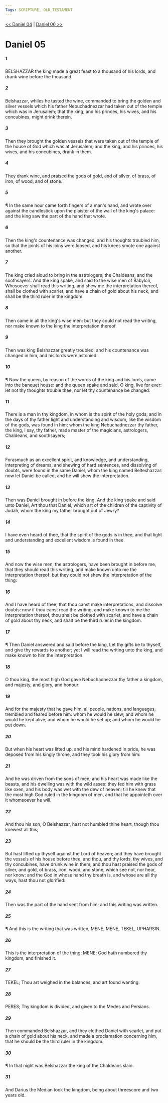 ```yaml
---
Tags: SCRIPTURE, OLD_TESTAMENT
---
```


[<< Daniel 04](OLD_TESTAMENT/27_Daniel/Daniel_04.md) | [Daniel 06 >>](OLD_TESTAMENT/27_Daniel/Daniel_06.md)

# Daniel 05

##### 1
 BELSHAZZAR the king made a great feast to a thousand of his lords, and drank wine before the thousand.
##### 2
 Belshazzar, whiles he tasted the wine, commanded to bring the golden and silver vessels which his father Nebuchadnezzar had taken out of the temple which was in Jerusalem; that the king, and his princes, his wives, and his concubines, might drink therein.
##### 3
 Then they brought the golden vessels that were taken out of the temple of the house of God which was at Jerusalem; and the king, and his princes, his wives, and his concubines, drank in them.
##### 4
 They drank wine, and praised the gods of gold, and of silver, of brass, of iron, of wood, and of stone.
##### 5
 ¶ In the same hour came forth fingers of a man's hand, and wrote over against the candlestick upon the plaister of the wall of the king's palace: and the king saw the part of the hand that wrote.
##### 6
 Then the king's countenance was changed, and his thoughts troubled him, so that the joints of his loins were loosed, and his knees smote one against another.
##### 7
 The king cried aloud to bring in the astrologers, the Chaldeans, and the soothsayers.  And the king spake, and said to the wise men of Babylon, Whosoever shall read this writing, and shew me the interpretation thereof, shall be clothed with scarlet, and have a chain of gold about his neck, and shall be the third ruler in the kingdom.
##### 8
 Then came in all the king's wise men: but they could not read the writing, nor make known to the king the interpretation thereof.
##### 9
 Then was king Belshazzar greatly troubled, and his countenance was changed in him, and his lords were astonied.
##### 10
 ¶ Now the queen, by reason of the words of the king and his lords, came into the banquet house: and the queen spake and said, O king, live for ever: let not thy thoughts trouble thee, nor let thy countenance be changed:
##### 11
 There is a man in thy kingdom, in whom is the spirit of the holy gods; and in the days of thy father light and understanding and wisdom, like the wisdom of the gods, was found in him; whom the king Nebuchadnezzar thy father, the king, I say, thy father, made master of the magicians, astrologers, Chaldeans, and soothsayers;
##### 12
 Forasmuch as an excellent spirit, and knowledge, and understanding, interpreting of dreams, and shewing of hard sentences, and dissolving of doubts, were found in the same Daniel, whom the king named Belteshazzar: now let Daniel be called, and he will shew the interpretation.
##### 13
 Then was Daniel brought in before the king.  And the king spake and said unto Daniel, Art thou that Daniel, which art of the children of the captivity of Judah, whom the king my father brought out of Jewry?
##### 14
 I have even heard of thee, that the spirit of the gods is in thee, and that light and understanding and excellent wisdom is found in thee.
##### 15
 And now the wise men, the astrologers, have been brought in before me, that they should read this writing, and make known unto me the interpretation thereof: but they could not shew the interpretation of the thing:
##### 16
 And I have heard of thee, that thou canst make interpretations, and dissolve doubts: now if thou canst read the writing, and make known to me the interpretation thereof, thou shalt be clothed with scarlet, and have a chain of gold about thy neck, and shalt be the third ruler in the kingdom.
##### 17
 ¶ Then Daniel answered and said before the king, Let thy gifts be to thyself, and give thy rewards to another; yet I will read the writing unto the king, and make known to him the interpretation.
##### 18
 O thou king, the most high God gave Nebuchadnezzar thy father a kingdom, and majesty, and glory, and honour:
##### 19
 And for the majesty that he gave him, all people, nations, and languages, trembled and feared before him: whom he would he slew; and whom he would he kept alive; and whom he would he set up; and whom he would he put down.
##### 20
 But when his heart was lifted up, and his mind hardened in pride, he was deposed from his kingly throne, and they took his glory from him:
##### 21
 And he was driven from the sons of men; and his heart was made like the beasts, and his dwelling was with the wild asses: they fed him with grass like oxen, and his body was wet with the dew of heaven; till he knew that the most high God ruled in the kingdom of men, and that he appointeth over it whomsoever he will.
##### 22
 And thou his son, O Belshazzar, hast not humbled thine heart, though thou knewest all this;
##### 23
 But hast lifted up thyself against the Lord of heaven; and they have brought the vessels of his house before thee, and thou, and thy lords, thy wives, and thy concubines, have drunk wine in them; and thou hast praised the gods of silver, and gold, of brass, iron, wood, and stone, which see not, nor hear, nor know: and the God in whose hand thy breath is, and whose are all thy ways, hast thou not glorified:
##### 24
 Then was the part of the hand sent from him; and this writing was written.
##### 25
 ¶ And this is the writing that was written, MENE, MENE, TEKEL, UPHARSIN.
##### 26
 This is the interpretation of the thing: MENE; God hath numbered thy kingdom, and finished it.
##### 27
 TEKEL; Thou art weighed in the balances, and art found wanting.
##### 28
 PERES; Thy kingdom is divided, and given to the Medes and Persians.
##### 29
 Then commanded Belshazzar, and they clothed Daniel with scarlet, and put a chain of gold about his neck, and made a proclamation concerning him, that he should be the third ruler in the kingdom.
##### 30
 ¶ In that night was Belshazzar the king of the Chaldeans slain.
##### 31
 And Darius the Median took the kingdom, being about threescore and two years old.
